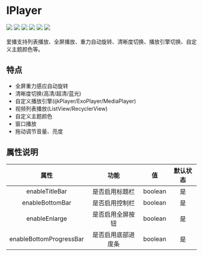 # IPlayer
[![](https://img.shields.io/badge/platform-android-orange.svg)](https://github.com/hacknife) [![](https://img.shields.io/badge/language-java-yellow.svg)](https://github.com/hacknife) [![](https://img.shields.io/badge/jcenter-1.2.2--beta2-brightgreen.svg)](http://jcenter.bintray.com/com/hacknife/iplayer) [![](https://img.shields.io/badge/build-passing-brightgreen.svg)](https://github.com/hacknife) [![](https://img.shields.io/badge/license-MIT-green.svg)](https://github.com/hacknife) [![](https://img.shields.io/badge/api-19+-green.svg)](https://github.com/hacknife)<br/><br/>
爱播支持列表播放、全屏播放、重力自动旋转、清晰度切换、播放引擎切换、自定义主题颜色等。
## 特点
* 全屏重力感应自动旋转
* 清晰度切换(高清/超清/蓝光)
* 自定义播放引擎(ijkPlayer/ExoPlayer/MediaPlayer)
* 视频列表播放(ListView/RecyclerView)
* 自定义主题颜色
* 窗口播放
* 拖动调节音量、亮度
## 属性说明
|属性|功能|值|默认状态|
|:------:|:------:|:------:|:------:|
|enableTitleBar|是否启用标题栏|boolean|是| 
|enableBottomBar|是否启用控制栏|boolean|是| 
|enableEnlarge|是否启用全屏按钮|boolean|是| 
|enableBottomProgressBar|是否启用底部进度条|boolean|是| 
